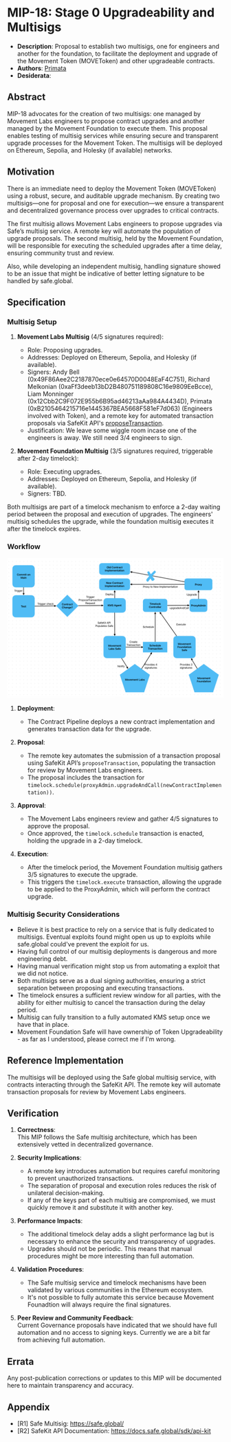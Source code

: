 # MIP-18: Stage 0 Upgradeability and Multisigs
- **Description**: Proposal to establish two multisigs, one for engineers and another for the foundation, to facilitate the deployment and upgrade of the Movement Token (MOVEToken) and other upgradeable contracts.
- **Authors**: [Primata](mailto:primata@movementlabs.xyz)
- **Desiderata**:

## Abstract

MIP-18 advocates for the creation of two multisigs: one managed by Movement Labs engineers to propose contract upgrades and another managed by the Movement Foundation to execute them. This proposal enables testing of multisig services while ensuring secure and transparent upgrade processes for the Movement Token. The multisigs will be deployed on Ethereum, Sepolia, and Holesky (if available) networks.

## Motivation

There is an immediate need to deploy the Movement Token (MOVEToken) using a robust, secure, and auditable upgrade mechanism. By creating two multisigs—one for proposal and one for execution—we ensure a transparent and decentralized governance process over upgrades to critical contracts.

The first multisig allows Movement Labs engineers to propose upgrades via Safe’s multisig service. A remote key will automate the population of upgrade proposals. The second multisig, held by the Movement Foundation, will be responsible for executing the scheduled upgrades after a time delay, ensuring community trust and review.

Also, while developing an independent multisig, handling signature showed to be an issue that might be indicative of better letting signature to be handled by safe.global.

## Specification

### Multisig Setup

1. **Movement Labs Multisig** (4/5 signatures required):  
   - Role: Proposing upgrades.
   - Addresses: Deployed on Ethereum, Sepolia, and Holesky (if available).
   - Signers: Andy Bell (0x49F86Aee2C2187870ece0e64570D0048EaF4C751), Richard Melkonian (0xaFf3deeb13bD2B480751189808C16e9809EeBcce), Liam Monninger (0x12Cbb2C9F072E955b6B95ad46213aAa984A4434D), Primata (0xB2105464215716e1445367BEA5668F581eF7d063) (Engineers involved with Token), and a remote key for automated transaction proposals via SafeKit API's [proposeTransaction](https://docs.safe.global/sdk/api-kit#propose-a-transaction-to-the-service).
   - Justification: We leave some wiggle room incase one of the engineers is away. We still need 3/4 engineers to sign.

2. **Movement Foundation Multisig** (3/5 signatures required, triggerable after 2-day timelock):  
   - Role: Executing upgrades.
   - Addresses: Deployed on Ethereum, Sepolia, and Holesky (if available).
   - Signers: TBD.

Both multisigs are part of a timelock mechanism to enforce a 2-day waiting period between the proposal and execution of upgrades. The engineers' multisig schedules the upgrade, while the foundation multisig executes it after the timelock expires.

### Workflow

![Workflow](workflow.png)

1. **Deployment**:  
   - The Contract Pipeline deploys a new contract implementation and generates transaction data for the upgrade.

2. **Proposal**:  
   - The remote key automates the submission of a transaction proposal using SafeKit API’s `proposeTransaction`, populating the transaction for review by Movement Labs engineers.
   - The proposal includes the transaction for `timelock.schedule(proxyAdmin.upgradeAndCall(newContractImplementation))`.

3. **Approval**:  
   - The Movement Labs engineers review and gather 4/5 signatures to approve the proposal.
   - Once approved, the `timelock.schedule` transaction is enacted, holding the upgrade in a 2-day timelock.

4. **Execution**:  
   - After the timelock period, the Movement Foundation multisig gathers 3/5 signatures to execute the upgrade.
   - This triggers the `timelock.execute` transaction, allowing the upgrade to be applied to the ProxyAdmin, which will perform the contract upgrade.

### Multisig Security Considerations

- Believe it is best practice to rely on a service that is fully dedicated to multisigs. Eventual exploits found might open us up to exploits while safe.global could've prevent the exploit for us.
- Having full control of our multisig deployments is dangerous and more engineering debt.
- Having manual verification might stop us from automating a exploit that we did not notice.
- Both multisigs serve as a dual signing authorities, ensuring a strict separation between proposing and executing transactions.
- The timelock ensures a sufficient review window for all parties, with the ability for either multisig to cancel the transaction during the delay period.
- Multisig can fully transition to a fully automated KMS setup once we have that in place.
- Movement Foundation Safe will have ownership of Token Upgradeability - as far as I understood, please correct me if I'm wrong.

## Reference Implementation

The multisigs will be deployed using the Safe global multisig service, with contracts interacting through the SafeKit API. The remote key will automate transaction proposals for review by Movement Labs engineers.

## Verification

1. **Correctness**:  
   This MIP follows the Safe multisig architecture, which has been extensively vetted in decentralized governance.

2. **Security Implications**:  
   - A remote key introduces automation but requires careful monitoring to prevent unauthorized transactions.
   - The separation of proposal and execution roles reduces the risk of unilateral decision-making.
   - If any of the keys part of each multisig are compromised, we must quickly remove it and substitute it with another key.

3. **Performance Impacts**:  
   - The additional timelock delay adds a slight performance lag but is necessary to enhance the security and transparency of upgrades.
   - Upgrades should not be periodic. This means that manual procedures might be more interesting than full automation.

4. **Validation Procedures**:  
   - The Safe multisig service and timelock mechanisms have been validated by various communities in the Ethereum ecosystem.
   - It's not possible to fully automate this service because Movement Founadtion will always require the final signatures.

5. **Peer Review and Community Feedback**:  
   Current Governance proposals have indicated that we should have full automation and no access to signing keys. Currently we are a bit far from achieving full automation.

## Errata

Any post-publication corrections or updates to this MIP will be documented here to maintain transparency and accuracy.

## Appendix

- [R1] Safe Multisig: https://safe.global/
- [R2] SafeKit API Documentation: https://docs.safe.global/sdk/api-kit
